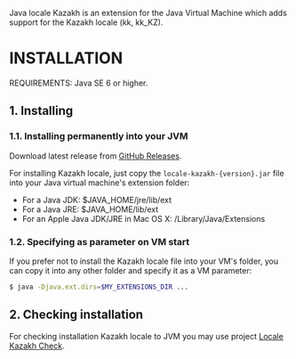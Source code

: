 Java locale Kazakh is an extension for the Java Virtual Machine which adds support for the Kazakh locale (kk, kk_KZ).

# INSTALLATION

REQUIREMENTS: Java SE 6 or higher.

## 1. Installing

### 1.1. Installing permanently into your JVM

Download latest release from [GitHub Releases](https://github.com/valery1707/java-locale-kazakh/releases).

For installing Kazakh locale, just copy the `locale-kazakh-{version}.jar` file into your Java virtual machine's extension folder:

* For a Java JDK: $JAVA_HOME/jre/lib/ext
* For a Java JRE: $JAVA_HOME/lib/ext
* For an Apple Java JDK/JRE in Mac OS X: /Library/Java/Extensions

### 1.2. Specifying as parameter on VM start

If you prefer not to install the Kazakh locale file into your VM's folder, you can copy it into any other folder and specify it as a VM parameter:

```bash
$ java -Djava.ext.dirs=$MY_EXTENSIONS_DIR ...
```

## 2. Checking installation

For checking installation Kazakh locale to JVM you may use project [Locale Kazakh Check](https://github.com/valery1707/java-locale-kazakh-check).
